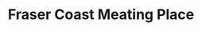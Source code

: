 ---
title: "Fraser Coast Meating Place"
url: /maryborough/fraser-coast-meating-place/
shop: butcher
---